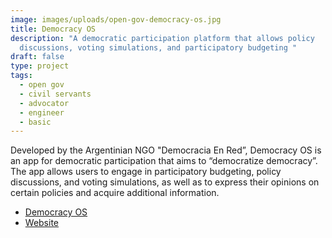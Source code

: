 ```yaml
---
image: images/uploads/open-gov-democracy-os.jpg
title: Democracy OS
description: "A democratic participation platform that allows policy
  discussions, voting simulations, and participatory budgeting "
draft: false
type: project
tags:
  - open gov
  - civil servants
  - advocator
  - engineer
  - basic
---
```

Developed by the Argentinian NGO "Democracia En Red”, Democracy OS is an app for democratic participation that aims to “democratize democracy”. The app allows users to engage in participatory budgeting, policy discussions, and voting simulations, as well as to express their opinions on certain policies and acquire additional information.

- [Democracy OS](https://democraciaos.org/es/)
- [Website](https://democraciaos.org/es/)
